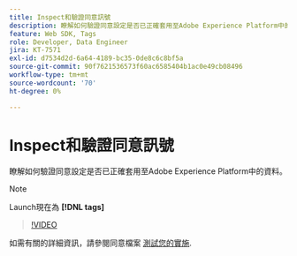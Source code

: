```yaml
---
title: Inspect和驗證同意訊號
description: 瞭解如何驗證同意設定是否已正確套用至Adobe Experience Platform中的資料。
feature: Web SDK, Tags
role: Developer, Data Engineer
jira: KT-7571
exl-id: d7534d2d-6a64-4189-bc35-0de8c6c8bf5a
source-git-commit: 90f7621536573f60ac6585404b1ac0e49cb08496
workflow-type: tm+mt
source-wordcount: '70'
ht-degree: 0%

---
```


# Inspect和驗證同意訊號

瞭解如何驗證同意設定是否已正確套用至Adobe Experience Platform中的資料。


>[!NOTE]
>
> Launch現在為 **[!DNL tags]**

>[!VIDEO](https://video.tv.adobe.com/v/332696/?quality=12&learn=on)

如需有關的詳細資訊，請參閱同意檔案 [測試您的實施](https://experienceleague.adobe.com/docs/experience-platform/landing/governance-privacy-security/consent/adobe/overview.html?lang=en#test-implementation).
